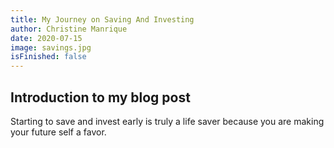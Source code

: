 ```yaml
---
title: My Journey on Saving And Investing
author: Christine Manrique
date: 2020-07-15
image: savings.jpg
isFinished: false
---
```


## Introduction to my blog post
Starting to save and invest early is truly a life saver because you are making your future self a favor. 
